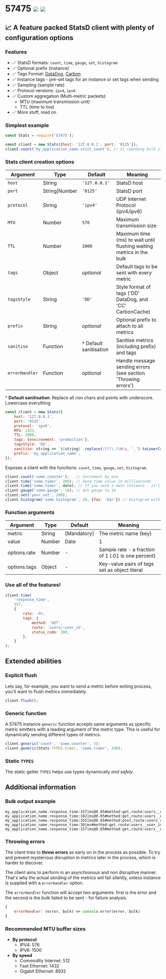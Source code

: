 # 57475 [![](https://img.shields.io/npm/v/57475.svg)](https://www.npmjs.com/package/57475) [![](https://img.shields.io/badge/source--000000.svg?logo=github&style=social)](https://github.com/omrilotan/mono/tree/master/packages/57475)

## 📈 A feature packed StatsD client with plenty of configuration options

### Features
- ✅ StatsD formats: `count`, `time`, `gauge`, `set`, `histogram`
- ✅ Optional prefix (instance)
- ✅ Tags Format: [DataDog](https://docs.datadoghq.com/tagging/#defining-tags), [Carbon](https://graphite.readthedocs.io/en/latest/tags.html#carbon)
- ✅ Instance tags - pre-set tags for an instance or set tags when sending
- ✅ Sampling (sample rate)
- ✅ Protocol versions: `ipv4`, `ipv6`
- ✅ Custom aggregation (Multi-metric packets):
	- MTU (maximum transmission unit)
	- TTL (time to live)
- ✅ More stuff, read on

### Simplest example
```js
const Stats = require('57475');

const client = new Stats({host: '127.0.0.1', port: '8125'});
client.count('my_application_name.visit_count'); // 31 (pending bulk size)
```

### Stats client creation options
| Argument | Type | Default | Meaning
| - | - | - | -
| `host` | String | `'127.0.0.1'` | StatsD host
| `port` | String\|Number | `'8125'` | StatsD port
| `protocol` | String | `'ipv4'` | UDP Internet Protocol (ipv4/ipv6)
| `MTU` | Number | `576` | Maximum transmission size
| `TTL` | Number | `1000` | Maximum time (ms) to wait until flushing waiting metrics in the bulk
| `tags` | Object | _optional_ | Default tags to be sent with every metric
| `tagsStyle` | String | `'DD'` | Style format of tags ('DD' DataDog, and 'CC' CarbonCache)
| `prefix` | String | _optional_ | Optional prefix to attach to all metrics
| `sanitise` | Function | † Default sanitisation | Sanitise metrics (including prefix) and tags
| `errorHandler` | Function | _optional_ | Handle message sending errors (see section 'Throwing errors')

† **Default sanitisation**: Replace all non chars and points with underscore. Lowercase everything

```js
const client = new Stats({
	host: '127.0.0.1',
	port: '8125',
	protocol: 'ipv6',
	MTU: 1432,
	TTL: 2000,
	tags: {environment: 'production'},
	tagsStyle: 'DD',
	sanitise: string => `${string}`.replace(/(?!\.)\W/g, '_').toLowerCase(),
	prefix: 'my_application_name',
});
```

Exposes a client with the functions: `count`, `time`, `gauge`, `set`, `histogram`.

```js
client.count('some.counter');   // Increment by one.
client.time('some.timer', 200); // Send time value in milliseconds
client.time('some.timer', date); // If you send a date instance - it'll report the time diff
client.gauge('some.gauge', 10); // Set gauge to 10
client.set('your.set', 200);
client.histogram('some.histogram', 10, {foo: 'bar'}) // Histogram with tags
```

### Function arguments
| Argument | Type | Default | Meaning
| - | - | - | -
| metric | String | [Mandatory] | The metric name (key)
| value | Number|Date | 1 | The value to report (A date instance will send the time diff)
| options.rate | Number | - | Sample rate - a fraction of 1 (.01 is one percent)
| options.tags | Object | - | Key-value pairs of tags set as object literal

### Use all of the features!
```js
client.time(
	'response_time',
	157,
	{
		rate: .05,
		tags: {
			method: 'GET',
			route: 'users/:user_id',
			status_code: 200,
		},
	}
);
```

## Extended abilities

### Explicit flush
Lets say, for example, you want to send a metric before exiting process, you'll want to flush metrics immediately.
```js
client.flush();
```

### Generic function
A 57475 instance `generic` function accepts same arguments as specific metric emitters with a leading argument of the metric type. This is useful for dynamically sending different types of metrics.
```js
client.generic('count', 'some.counter', 3);
client.generic(Stats.TYPES.timer, 'some.timer', 200);
```

### Static `TYPES`
The static getter `TYPES` helps use types dynamically *and safely*.

## Additional information

### Bulk output example
```
my_application_name.response_time:157|ms@0.05#method:get,route:users__user_id,status_code:200
my_application_name.response_time:182|ms@0.05#method:get,route:users__user_id,status_code:200
my_application_name.response_time:355|ms@0.05#method:post,route:users_change_email,status_code:201
my_application_name.response_time:30|ms#method:get,route:users__user_id,status_code:500
my_application_name.response_time:157|ms@0.05#method:get,route:users__user_id,status_code:200
```

### Throwing errors
The client tries to **throw errors** as early on in the process as possible. To try and prevent mysterious disruption in metrics later in the process, which is harder to discover.

The client aims to perform in an asynchronous and non disruptive manner. That's why the actual sending of the metrics will fail silently, unless instance is supplied with a `errorHandler` option.

The `errorHandler` function will accept two arguments: first is the error and the second is the bulk failed to be sent - for failure analysis.
```js
{
	errorHandler: (error, bulk) => console.error(error, bulk)
}
```

### Recommended MTU buffer sizes
- **By protocol**
	- IPV4: 576
	- IPV6: 1500
- **By speed**
	- Commodity Internet: 512
	- Fast Ethernet: 1432
	- Gigabit Ethernet: 8932
